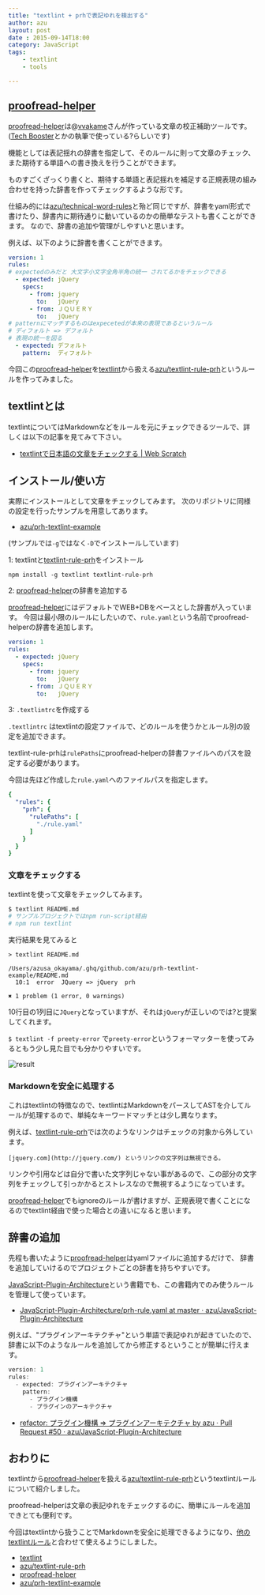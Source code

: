```yaml
---
title: "textlint + prhで表記ゆれを検出する"
author: azu
layout: post
date : 2015-09-14T18:00
category: JavaScript
tags:
    - textlint
    - tools

---
```


## [proofread-helper](https://github.com/vvakame/prh "proofread-helper")

[proofread-helper](https://github.com/vvakame/prh "proofread-helper")は@[vvakame](https://github.com/vvakame "vvakame")さんが作っている文章の校正補助ツールです。([Tech Booster](http://techbooster.org/ "Tech Booster")とかの執筆で使っている?らしいです)

機能としては表記揺れの辞書を指定して、そのルールに則って文章のチェック、また期待する単語への書き換えを行うことができます。

ものすごくざっくり書くと、期待する単語と表記揺れを補足する正規表現の組み合わせを持った辞書を作ってチェックするような形です。

仕組み的には[azu/technical-word-rules](https://github.com/azu/technical-word-rules "azu/technical-word-rules")と殆ど同じですが、辞書をyaml形式で書けたり、辞書内に期待通りに動いているのかの簡単なテストも書くことができます。
なので、辞書の追加や管理がしやすいと思います。

例えば、以下のように辞書を書くことができます。

```yaml
version: 1
rules:
# expectedのみだと 大文字小文字全角半角の統一 されてるかをチェックできる
  - expected: jQuery
    specs:
      - from: jquery
        to:   jQuery
      - from: ＪＱＵＥＲＹ
        to:   jQuery
# patternにマッチするものはexpecetedが本来の表現であるというルール
# ディフォルト => デフォルト
# 表現の統一を図る
  - expected: デフォルト
    pattern:  ディフォルト
```

今回この[proofread-helper](https://github.com/vvakame/prh "proofread-helper")を[textlint](https://github.com/azu/textlint "textlint")から扱える[azu/textlint-rule-prh](https://github.com/azu/textlint-rule-prh "azu/textlint-rule-prh")というルールを作ってみました。

## textlintとは

textlintについてはMarkdownなどをルールを元にチェックできるツールで、詳しくは以下の記事を見てみて下さい。

- [textlintで日本語の文章をチェックする | Web Scratch](http://efcl.info/2015/09/10/introduce-textlint/ "textlintで日本語の文章をチェックする | Web Scratch")

## インストール/使い方

実際にインストールとして文章をチェックしてみます。
次のリポジトリに同様の設定を行ったサンプルを用意してあります。

- [azu/prh-textlint-example](https://github.com/azu/prh-textlint-example "azu/prh-textlint-example")

(サンプルでは`-g`ではなく`-D`でインストールしています)


1: textlintと[textlint-rule-prh](https://github.com/azu/textlint-rule-prh)をインストール

```
npm install -g textlint textlint-rule-prh
```

2: [proofread-helper](https://github.com/vvakame/prh "proofread-helper")の辞書を追加する

[proofread-helper](https://github.com/vvakame/prh "proofread-helper")にはデフォルトでWEB+DBをベースとした辞書が入っています。
今回は最小限のルールにしたいので、`rule.yaml`という名前でproofread-helperの辞書を追加します。

```yaml
version: 1
rules:
  - expected: jQuery
    specs:
      - from: jquery
        to:   jQuery
      - from: ＪＱＵＥＲＹ
        to:   jQuery
```

3: `.textlintrc`を作成する

`.textlintrc` はtextlintの設定ファイルで、どのルールを使うかとルール別の設定を追加できます。

textlint-rule-prhは`rulePaths`にproofread-helperの辞書ファイルへのパスを設定する必要があります。

今回は先ほど作成した`rule.yaml`へのファイルパスを指定します。

```yaml
{
  "rules": {
    "prh": {
      "rulePaths": [
        "./rule.yaml"
      ]
    }
  }
}
```

### 文章をチェックする

textlintを使って文章をチェックしてみます。

```sh
$ textlint README.md
# サンプルプロジェクトではnpm run-script経由
# npm run textlint
```

実行結果を見てみると

```
> textlint README.md

/Users/azusa_okayama/.ghq/github.com/azu/prh-textlint-example/README.md
  10:1  error  JQuery => jQuery  prh

✖ 1 problem (1 error, 0 warnings)
```

10行目の1列目に`JQuery`となっていますが、それは`jQuery`が正しいのでは?と提案してくれます。

`$ textlint -f preety-error` で`preety-error`というフォーマッターを使ってみるともう少し見た目でも分かりやすいです。

![result](https://monosnap.com/file/aBHagUloZiFYAshaagbYbIXVVonnAl.png)

### Markdownを安全に処理する

これはtextlintの特徴なので、textlintはMarkdownをパースしてASTを介してルールが処理するので、単純なキーワードマッチとは少し異なります。

例えば、[textlint-rule-prh](https://github.com/azu/textlint-rule-prh "azu/textlint-rule-prh")では次のようなリンクはチェックの対象から外しています。

```
[jquery.com](http://jquery.com/) というリンクの文字列は無視できる。 
```

リンクや引用などは自分で書いた文字列じゃない事があるので、この部分の文字列をチェックして引っかかるとストレスなので無視するようになっています。

[proofread-helper](https://github.com/vvakame/prh "proofread-helper")でもignoreのルールが書けますが、正規表現で書くことになるのでtextlint経由で使った場合との違いになると思います。

## 辞書の追加

先程も書いたように[proofread-helper](https://github.com/vvakame/prh "proofread-helper")はyamlファイルに追加するだけで、
辞書を追加していけるのでプロジェクトごとの辞書を持ちやすいです。

[JavaScript-Plugin-Architecture](https://github.com/azu/JavaScript-Plugin-Architecture "JavaScript-Plugin-Architecture")という書籍でも、この書籍内でのみ使うルールを管理して使っています。

- [JavaScript-Plugin-Architecture/prh-rule.yaml at master · azu/JavaScript-Plugin-Architecture](https://github.com/azu/JavaScript-Plugin-Architecture/blob/master/test/prh-rule.yaml "JavaScript-Plugin-Architecture/prh-rule.yaml at master · azu/JavaScript-Plugin-Architecture")

例えば、"プラグインアーキテクチャ"という単語で表記ゆれが起きていたので、
辞書に以下のようなルールを追加してから修正するということが簡単に行えます。

```js
version: 1
rules:
  - expected: プラグインアーキテクチャ
    pattern:
      - プラグイン機構
      - プラグインのアーキテクチャ
```

- [refactor: プラグイン機構 => プラグインアーキテクチャ by azu · Pull Request #50 · azu/JavaScript-Plugin-Architecture](https://github.com/azu/JavaScript-Plugin-Architecture/pull/50 "refactor: プラグイン機構 =&gt; プラグインアーキテクチャ by azu · Pull Request #50 · azu/JavaScript-Plugin-Architecture")

## おわりに

textlintから[proofread-helper](https://github.com/vvakame/prh "proofread-helper")を扱える[azu/textlint-rule-prh](https://github.com/azu/textlint-rule-prh "azu/textlint-rule-prh")というtextlintルールについて紹介しました。

proofread-helperは文章の表記ゆれをチェックするのに、簡単にルールを追加できとても便利です。

今回はtextlintから扱うことでMarkdownを安全に処理できるようになり、[他のtextlintルール](https://github.com/azu/textlint/wiki/Collection-of-textlint-rule)と合わせて使えるようにしました。

- [textlint](https://github.com/azu/textlint "textlint")
- [azu/textlint-rule-prh](https://github.com/azu/textlint-rule-prh "azu/textlint-rule-prh")
- [proofread-helper](https://github.com/vvakame/prh "proofread-helper")
- [azu/prh-textlint-example](https://github.com/azu/prh-textlint-example "azu/prh-textlint-example")
